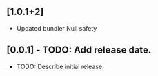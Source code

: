 ## [1.0.1+2]
 * Updated bundler
Null safety

## [0.0.1] - TODO: Add release date.

* TODO: Describe initial release.
